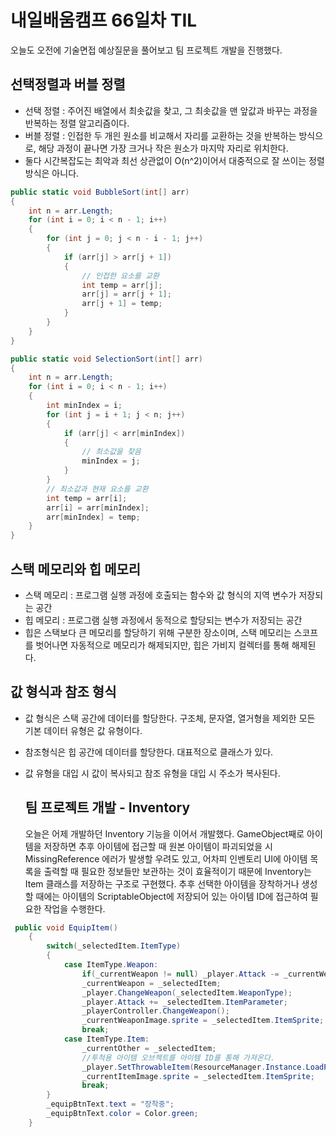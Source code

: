 # 내일배움캠프 66일차 TIL    
오늘도 오전에 기술면접 예상질문을 풀어보고 팀 프로젝트 개발을 진행했다.     

## 선택정렬과 버블 정렬  
- 선택 정렬 : 주어진 배열에서 최솟값을 찾고, 그 최솟값을 맨 앞값과 바꾸는 과정을 반복하는 정렬 알고리즘이다.   
- 버블 정렬 : 인접한 두 개읜 원소를 비교해서 자리를 교환하는 것을 반복하는 방식으로, 해당 과정이 끝나면 가장 크거나 작은 원소가 마지막 자리로 위치한다.  
- 둘다 시간복잡도는 최악과 최선 상관없이 O(n^2)이어서 대중적으로 잘 쓰이는 정렬 방식은 아니다.
```cs
public static void BubbleSort(int[] arr)
{
    int n = arr.Length;
    for (int i = 0; i < n - 1; i++)
    {
        for (int j = 0; j < n - i - 1; j++)
        {
            if (arr[j] > arr[j + 1])
            {
                // 인접한 요소를 교환
                int temp = arr[j];
                arr[j] = arr[j + 1];
                arr[j + 1] = temp;
            }
        }
    }
}

public static void SelectionSort(int[] arr)
{
    int n = arr.Length;
    for (int i = 0; i < n - 1; i++)
    {
        int minIndex = i;
        for (int j = i + 1; j < n; j++)
        {
            if (arr[j] < arr[minIndex])
            {
                // 최소값을 찾음
                minIndex = j;
            }
        }
        // 최소값과 현재 요소를 교환
        int temp = arr[i];
        arr[i] = arr[minIndex];
        arr[minIndex] = temp;
    }
}
```
## 스택 메모리와 힙 메모리  
- 스택 메모리 : 프로그램 실행 과정에 호출되는 함수와 값 형식의 지역 변수가 저장되는 공간  
- 힙 메모리 : 프로그램 실행 과정에서 동적으로 할당되는 변수가 저장되는 공간
- 힙은 스택보다 큰 메모리를 할당하기 위해 구분한 장소이며, 스택 메모리는 스코프를 벗어나면 자동적으로 메모리가 해제되지만, 힙은 가비지 컬렉터를 통해 해제된다.

## 값 형식과 참조 형식  
- 값 형식은 스택 공간에 데이터를 할당한다. 구조체, 문자열, 열거형을 제외한 모든 기본 데이터 유형은 값 유형이다.
- 참조형식은 힙 공간에 데이터를 할당한다. 대표적으로 클래스가 있다.  
- 값 유형을 대입 시 값이 복사되고 참조 유형을 대입 시 주소가 복사된다.

  ## 팀 프로젝트 개발 - Inventory
  오늘은 어제 개발하던 Inventory 기능을 이어서 개발했다. GameObject째로 아이템을 저장하면 추후 아이템에 접근할 때 원본 아이템이 파괴되었을 시 MissingReference 에러가 발생할 우려도 있고, 어차피 인벤토리 UI에 아이템 목록을 출력할 때 필요한 정보들만 보관하는 것이 효율적이기 때문에 Inventory는 Item 클래스를 저장하는 구조로 구현했다. 추후 선택한 아이템을 장착하거나 생성할 때에는 아이템의 ScriptableObject에 저장되어 있는 아이템 ID에 접근하여 필요한 작업을 수행한다.  
  
```cs
 public void EquipItem()
    {
        switch(_selectedItem.ItemType)
        {
            case ItemType.Weapon:
                if(_currentWeapon != null) _player.Attack -= _currentWeapon.ItemParameter;
                _currentWeapon = _selectedItem;
                _player.ChangeWeapon(_selectedItem.WeaponType);
                _player.Attack += _selectedItem.ItemParameter;
                _playerController.ChangeWeapon();
                _currentWeaponImage.sprite = _selectedItem.ItemSprite;
                break;
            case ItemType.Item:
                _currentOther = _selectedItem;
                //투척용 아이템 오브젝트를 아이템 ID를 통해 가져온다.
                _player.SetThrowableItem(ResourceManager.Instance.LoadPrefab<GameObject>($"Items/{_selectedItem.ItemID}", _selectedItem.ItemID.ToString())); 
                _currentItemImage.sprite = _selectedItem.ItemSprite;
                break;
        }
        _equipBtnText.text = "장착중";
        _equipBtnText.color = Color.green;
    }
```
